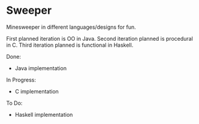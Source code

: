 # Sweeper
Minesweeper in different languages/designs for fun.

First planned iteration is OO in Java.
Second iteration planned is procedural in C.
Third iteration planned is functional in Haskell.

Done:
  - Java implementation
 
In Progress:
  - C implementation

To Do:
  - Haskell implementation
